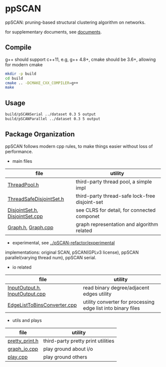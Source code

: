 # ppSCAN

ppSCAN: pruning-based structural clustering algorithm on networks.

for supplementary documents, see [documents](documents).

## Compile

g++ should support c++11, e.g, g++ 4.8+, cmake should be 3.6+, allowing for modern cmake

```zsh
mkdir -p build
cd build
cmake .. -DCMAKE_CXX_COMPILER=g++
make
```

## Usage

```zsh
build/pSCANSerial ../dataset 0.3 5 output
build/pSCANParallel ../dataset 0.3 5 output
```

## Package Organization

ppSCAN follows modern cpp rules, to make things easier without loss of performance.

* main files

file | utility
--- | ---
[ThreadPool.h](../pSCAN-refactor/ThreadPool.h) | third-party thread pool, a simple impl
[ThreadSafeDisjointSet.h](../pSCAN-refactor/ThreadSafeDisjointSet.h) | third-party thread-safe lock-free disjoint-set
[DisjointSet.h](../pSCAN-refactor/DisjointSet.h), [DisjointSet.cpp](../pSCAN-refactor/DisjointSet.cpp) | see CLRS for detail, for connected componet
[Graph.h](../pSCAN-refactor/Graph.h), [Graph.cpp](../pSCAN-refactor/Graph.cpp) | graph representation and algorithm related

* experimental, see [../pSCAN-refactor/experimental](../pSCAN-refactor/experimental)

implementations: original SCAN, pSCAN(GPLv3 license), ppSCAN parallel(varying thread num), ppSCAN serial.

* io related

file | utility
--- | ---
[InputOutput.h](../pSCAN-refactor/InputOutput.h), [InputOutput.cpp](../pSCAN-refactor/InputOutput.cpp) | read binary degree/adjacent edges utility
[EdgeListToBinsConverter.cpp](converter/EdgeListToBinsConverter.cpp) | utility converter for processing edge list into binary files

* utils and plays

file | utility
--- | ---
[pretty_print.h](../pSCAN-refactor/playground/pretty_print.h) | third-party pretty print utilities
[graph_io.cpp](../pSCAN-refactor/playground/graph_io.cpp) | play ground about i/o
[play.cpp](../pSCAN-refactor/playground/play.cpp) | play ground others


